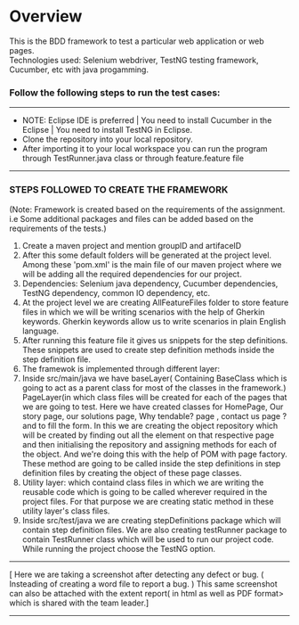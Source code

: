 <h1>Overview</h1>
</hr>
<p>This is the BDD framework to test a particular web application or web pages. </br>
Technologies used: Selenium webdriver, TestNG testing framework, Cucumber, etc with java progamming.</p>
<h3>Follow the following steps to run the test cases:</h3>
<hr>
<ul>
  <li>NOTE: Eclipse IDE is preferred | You need to install Cucumber in the Eclipse | You need to install TestNG in Eclipse.</li>
  <li>Clone the repository into your local repository.</li>
  <li>After importing it to your local workspace you can run the program through TestRunner.java class or through feature.feature file</li>
  </ul>
<hr>
<h3>STEPS FOLLOWED TO CREATE THE FRAMEWORK</h3>
</hr>
<p>(Note: Framework is created based on the requirements of the assignment. i.e Some additional packages and files can be added based on the requirements of the tests.)</p>
<ol>
  <li>Create a maven project and mention groupID and artifaceID</li>
  <li>After this some default folders will be generated at the project level. Among these 'pom.xml' is the main file of our maven project where we will be adding all the required 
  dependencies for our project.</li>
  <li>Dependencies: Selenium java dependency, Cucumber dependencies, TestNG dependency, common IO dependency, etc.</li>
  <li>At the project level we are creating AllFeatureFiles folder to store feature files in which we will be writing scenarios with the help of Gherkin keywords. Gherkin keywords allow us 
  to write scenarios in plain English language.</li>
  <li>After running this feature file it gives us snippets for the step definitions. These snippets are used to create step definition methods inside the step definition file.</li>
  <li>The framewok is implemented through different layer:</li>
  <li>Inside src/main/java we have baseLayer( Containing BaseClass which is going to act as a parent class for most of the classes in the framework.)
  PageLayer(in which class files will be created for each of the pages that we are going to test. Here we have created classes for HomePage, Our story page, our solutions page, 
  Why tendable? page , contact us page ? and to fill the form.
  In this we are creating the object repository which will be created by finding out all the element on that respective page and then initialising the repository and assigning methods
  for each of the object. And we're doing this with the help of POM with page factory.
  These method are going to be called inside the step definitions in step definition files by creating the object of these page classes.</li>
  <li>Utility layer: which containd class files in which we are writing the reusable code which is going to be called wherever required in the project files. For that purpose we are creating
  static method in these utility layer's class files.</li>
  <li>Inside src/test/java we are creating stepDefinitions package which will contain step definition files. We are also creating testRunner package to contain TestRunner class which will 
  be used to run our project code. While running the project choose the TestNG option.</li>
</ol>
<hr>
<p>[ Here we are taking a screenshot after detecting any defect or bug. ( Insteading of creating a word file to report a bug. ) This same screenshot can also be attached with
the extent report( in html as well as PDF format> which is shared with the team leader.]</p>
<hr>
